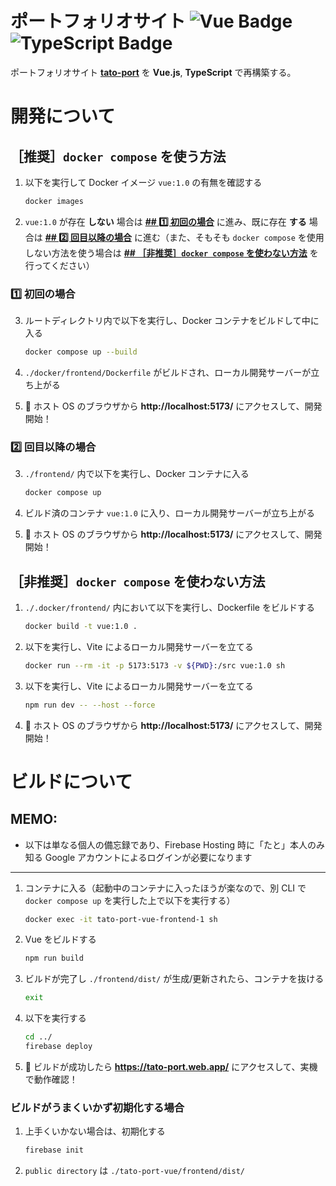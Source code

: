 # ポートフォリオサイト ![Vue Badge](https://img.shields.io/badge/Vue.js-4FC08D?logo=vuedotjs&logoColor=%23FFFFFF) ![TypeScript Badge](https://img.shields.io/badge/TypeScript-007ACC.svg?logo=typescript&logoColor=%23FFFFFF)

ポートフォリオサイト [**tato-port**](https://github.com/otTATto/tato-port) を **Vue.js**, **TypeScript** で再構築する。

# 開発について

## ［推奨］`docker compose` を使う方法

1. 以下を実行して Docker イメージ `vue:1.0` の有無を確認する

    ```bash
    docker images
    ```

2. `vue:1.0` が存在 **しない** 場合は [**## 1️⃣ 初回の場合**](#1️⃣-初回の場合) に進み、既に存在 **する** 場合は [**## 2️⃣ 回目以降の場合**](#2️⃣-回目以降の場合) に進む（また、そもそも `docker compose` を使用しない方法を使う場合は [**## ［非推奨］`docker compose` を使わない方法**](#非推奨docker-compose-を使わない方法) を行ってください）

### 1️⃣ 初回の場合

3. ルートディレクトリ内で以下を実行し、Docker コンテナをビルドして中に入る

    ```bash
    docker compose up --build
    ```

4. `./docker/frontend/Dockerfile` がビルドされ、ローカル開発サーバーが立ち上がる
5. 🎉 ホスト OS のブラウザから **http://localhost:5173/** にアクセスして、開発開始！

### 2️⃣ 回目以降の場合

3. `./frontend/` 内で以下を実行し、Docker コンテナに入る

    ```bash
    docker compose up
    ```

4. ビルド済のコンテナ `vue:1.0` に入り、ローカル開発サーバーが立ち上がる
5. 🎉 ホスト OS のブラウザから **http://localhost:5173/** にアクセスして、開発開始！

## ［非推奨］`docker compose` を使わない方法

1. `./.docker/frontend/` 内において以下を実行し、Dockerfile をビルドする

    ```bash
    docker build -t vue:1.0 .
    ```

2. 以下を実行し、Vite によるローカル開発サーバーを立てる

    ```bash
    docker run --rm -it -p 5173:5173 -v ${PWD}:/src vue:1.0 sh
    ```

3. 以下を実行し、Vite によるローカル開発サーバーを立てる

    ```bash
    npm run dev -- --host --force
    ```

4. 🎉 ホスト OS のブラウザから **http://localhost:5173/** にアクセスして、開発開始！

# ビルドについて

## MEMO:

- 以下は単なる個人の備忘録であり、Firebase Hosting 時に「たと」本人のみ知る Google アカウントによるログインが必要になります

---

1. コンテナに入る（起動中のコンテナに入ったほうが楽なので、別 CLI で `docker compose up` を実行した上で以下を実行する）

    ```bash
    docker exec -it tato-port-vue-frontend-1 sh
    ```

2. Vue をビルドする

    ```bash
    npm run build
    ```

3. ビルドが完了し `./frontend/dist/` が生成/更新されたら、コンテナを抜ける

    ```bash
    exit
    ```

4. 以下を実行する

    ```bash
    cd ../
    firebase deploy
    ```

5. 🎉 ビルドが成功したら **https://tato-port.web.app/** にアクセスして、実機で動作確認！

### ビルドがうまくいかず初期化する場合

1.  上手くいかない場合は、初期化する

    ```bash
    firebase init
    ```

2. `public directory` は `./tato-port-vue/frontend/dist/`

